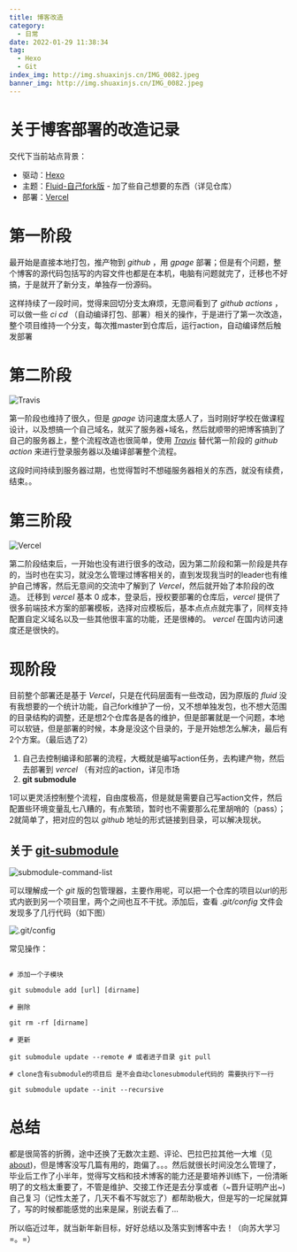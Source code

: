 ```yaml
---
title: 博客改造
category:
  - 日常
date: 2022-01-29 11:38:34
tag:
  - Hexo
  - Git
index_img: http://img.shuaxinjs.cn/IMG_0082.jpeg
banner_img: http://img.shuaxinjs.cn/IMG_0082.jpeg
---
```


# 关于博客部署的改造记录

交代下当前站点背景：
- 驱动：[Hexo](https://hexo.io/zh-cn/)
- 主题：[Fluid-自己fork版](https://github.com/SHUAXINDIARY/hexo-theme-fluid) - 加了些自己想要的东西（详见仓库）
- 部署：[Vercel](https://github.com/vercel/vercel)

# 第一阶段

最开始是直接本地打包，推产物到 *github* ，用 *gpage* 部署；但是有个问题，整个博客的源代码包括写的内容文件也都是在本机，电脑有问题就完了，迁移也不好搞，于是就开了新分支，单独存一份源码。

这样持续了一段时间，觉得来回切分支太麻烦，无意间看到了 *github actions* ，可以做一些 *ci cd* （自动编译打包、部署）相关的操作，于是进行了第一次改造，整个项目维持一个分支，每次推master到仓库后，运行action，自动编译然后触发部署

# 第二阶段

![Travis](http://img.shuaxinjs.cn/1643432438272.png)

第一阶段也维持了很久，但是 *gpage* 访问速度太感人了，当时刚好学校在做课程设计，以及想搞一个自己域名，就买了服务器+域名，然后就顺带的把博客搞到了自己的服务器上，整个流程改造也很简单，使用 *[Travis](https://www.travis-ci.org/)* 替代第一阶段的 *github action* 来进行登录服务器以及编译部署整个流程。

这段时间持续到服务器过期，也觉得暂时不想碰服务器相关的东西，就没有续费，结束。。

# 第三阶段

![Vercel](http://img.shuaxinjs.cn/1643432403907.png)

第二阶段结束后，一开始也没有进行很多的改动，因为第二阶段和第一阶段是共存的，当时也在实习，就没怎么管理过博客相关的，直到发现我当时的leader也有维护自己博客，然后无意间的交流中了解到了 *Vercel*，然后就开始了本阶段的改造。
迁移到 *vercel* 基本 0 成本，登录后，授权要部署的仓库后，*vercel* 提供了很多前端技术方案的部署模板，选择对应模板后，基本点点点就完事了，同样支持配置自定义域名以及一些其他很丰富的功能，还是很棒的。 *vercel* 在国内访问速度还是很快的。

# 现阶段

目前整个部署还是基于 *Vercel*，只是在代码层面有一些改动，因为原版的 *fluid* 没有我想要的一个统计功能，自己fork维护了一份，又不想单独发包，也不想大范围的目录结构的调整，还是想2个仓库各是各的维护，但是部署就是一个问题，本地可以软链，但是部署的时候，本身是没这个目录的，于是开始想怎么解决，最后有2个方案。（最后选了2）

1. 自己去控制编译和部署的流程，大概就是编写action任务，去构建产物，然后去部署到 *vercel* （有对应的action，详见市场
2. **git submodule**

1可以更灵活控制整个流程，自由度极高，但是就是需要自己写action文件，然后配置些环境变量乱七八糟的，有点繁琐，暂时也不需要那么花里胡哨的（pass）；2就简单了，把对应的包以 *github* 地址的形式链接到目录，可以解决现状。

## 关于 [git-submodule](https://git-scm.com/docs/gitsubmodules)

![submodule-command-list](http://img.shuaxinjs.cn/1643432338941.png)

可以理解成一个 *git* 版的包管理器，主要作用呢，可以把一个仓库的项目以url的形式内嵌到另一个项目里，两个之间也互不干扰。添加后，查看 *.git/config* 文件会发现多了几行代码（如下图）

![.git/config](http://img.shuaxinjs.cn/1643433168209.png)

常见操作：

```shell

# 添加一个子模块

git submodule add [url] [dirname]

# 删除

git rm -rf [dirname]

# 更新

git submodule update --remote # 或者进子目录 git pull

# clone含有submodule的项目后 是不会自动clonesubmodule代码的 需要执行下一行

git submodule update --init --recursive

```

# 总结

都是很简答的折腾，途中还换了无数次主题、评论、巴拉巴拉其他一大堆（见[about](https://blog.shuaxinjs.cn/about/))，但是博客没写几篇有用的，跑偏了。。。然后就很长时间没怎么管理了，毕业后工作了小半年，觉得写文档和技术博客的能力还是要培养训练下，一份清晰明了的文档太重要了，不管是维护、交接工作还是去分享或者（~晋升证明产出~)自己复习（记性太差了，几天不看不写就忘了）都帮助极大，但是写的一坨屎就算了，写的时候都能感觉的出来是屎，别说去看了...

所以临近过年，就当新年新目标，好好总结以及落实到博客中去！（向苏大学习=。=）


